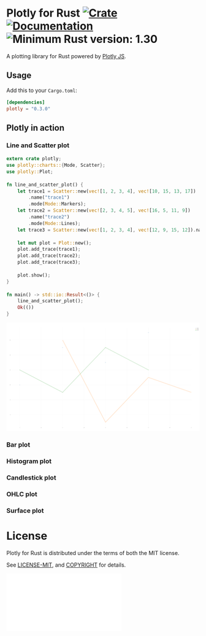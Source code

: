 # Plotly for Rust [![Crate](https://img.shields.io/crates/v/plotly.svg)](https://crates.io/crates/plotly) [![Documentation](https://docs.rs/plotly/badge.svg)](https://docs.rs/plotly) ![Minimum Rust version: 1.30](https://img.shields.io/badge/Minimum%20Rust%20Version-1.30-brightgreen.svg)

A plotting library for Rust powered by [Plotly JS](https://plot.ly/javascript/).


## Usage

Add this to your `Cargo.toml`:

```toml
[dependencies]
plotly = "0.3.0"
```

## Plotly in action
### Line and Scatter plot
```rust
extern crate plotly;
use plotly::charts::{Mode, Scatter};
use plotly::Plot;

fn line_and_scatter_plot() {
    let trace1 = Scatter::new(vec![1, 2, 3, 4], vec![10, 15, 13, 17])
        .name("trace1")
        .mode(Mode::Markers);
    let trace2 = Scatter::new(vec![2, 3, 4, 5], vec![16, 5, 11, 9])
        .name("trace2")
        .mode(Mode::Lines);
    let trace3 = Scatter::new(vec![1, 2, 3, 4], vec![12, 9, 15, 12]).name("trace3");

    let mut plot = Plot::new();
    plot.add_trace(trace1);
    plot.add_trace(trace2);
    plot.add_trace(trace3);

    plot.show();
}

fn main() -> std::io::Result<()> {
    line_and_scatter_plot();
    Ok(())
}
```
![Image](docs/images/line_and_scatter_plot.png)

### Bar plot


### Histogram plot


### Candlestick plot


### OHLC plot


### Surface plot



# License

Plotly for Rust is distributed under the terms of both the MIT license.

See [LICENSE-MIT](LICENSE-MIT), and [COPYRIGHT](COPYRIGHT) for details.

![Image](gbm_simple_ohlc_chart.html)